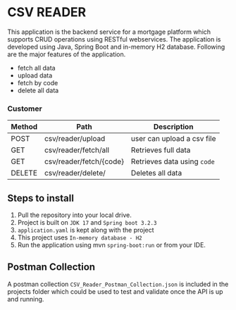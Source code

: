 # CSV READER

This application is the backend service for a mortgage platform which supports CRUD operations using RESTful
webservices. The application is developed using Java, Spring Boot and in-memory H2 database. Following are the major
features of the application.

* fetch all data
* upload data
* fetch by code
* delete all data

### Customer

| Method | Path                    | Description                 |
|--------|-------------------------|-----------------------------|
| POST   | csv/reader/upload       | user can upload a csv file  |
| GET    | csv/reader/fetch/all    | Retrieves full data         |
| GET    | csv/reader/fetch/{code} | Retrieves data using `code` |
| DELETE | csv/reader/delete/      | Deletes all data            |

## Steps to install

1. Pull the repository into your local drive.
2. Project is built on `JDK 17` and `Spring boot 3.2.3`
3. `application.yaml` is kept along with the project
4. This project uses `In-memory database - H2 `
5. Run the application using mvn `spring-boot:run` or from your IDE.

## Postman Collection

A postman collection `CSV_Reader_Postman_Collection.json` is included in the projects folder which could be used to test
and validate once the API is up and running.


